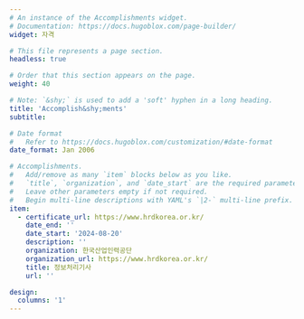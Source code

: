 ```yaml
---
# An instance of the Accomplishments widget.
# Documentation: https://docs.hugoblox.com/page-builder/
widget: 자격

# This file represents a page section.
headless: true

# Order that this section appears on the page.
weight: 40

# Note: `&shy;` is used to add a 'soft' hyphen in a long heading.
title: 'Accomplish&shy;ments'
subtitle:

# Date format
#   Refer to https://docs.hugoblox.com/customization/#date-format
date_format: Jan 2006

# Accomplishments.
#   Add/remove as many `item` blocks below as you like.
#   `title`, `organization`, and `date_start` are the required parameters.
#   Leave other parameters empty if not required.
#   Begin multi-line descriptions with YAML's `|2-` multi-line prefix.
item:
  - certificate_url: https://www.hrdkorea.or.kr/
    date_end: ''
    date_start: '2024-08-20'
    description: ''
    organization: 한국산업인력공단
    organization_url: https://www.hrdkorea.or.kr/
    title: 정보처리기사
    url: ''

design:
  columns: '1'
---
```

